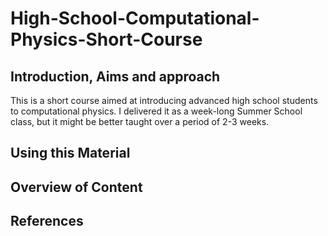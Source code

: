 # High-School-Computational-Physics-Short-Course

## Introduction, Aims and approach
This is a short course aimed at introducing advanced high school students to computational physics. I delivered it as a week-long Summer School class, but it might be better taught over a period of 2-3 weeks.
## Using this Material

## Overview of Content

## References
